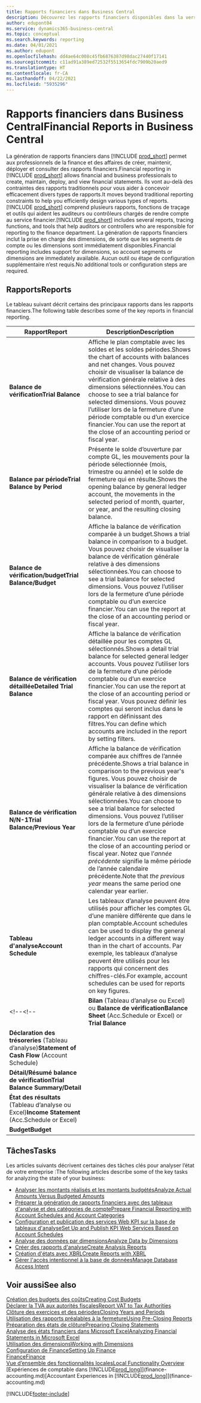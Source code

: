```yaml
---
title: Rapports financiers dans Business Central
description: Découvrez les rapports financiers disponibles dans la version standard de Business Central afin que vous puissiez suivre votre activité.
author: edupont04
ms.service: dynamics365-business-central
ms.topic: conceptual
ms.search.keywords: reporting
ms.date: 04/01/2021
ms.author: edupont
ms.openlocfilehash: dd4ae64c008c45fb6876387d98dac27440f17141
ms.sourcegitcommit: c11ad91a389ed72532f5513654fdc7909b20aed9
ms.translationtype: HT
ms.contentlocale: fr-CA
ms.lasthandoff: 04/22/2021
ms.locfileid: "5935296"
---
```

# <a name="financial-reports-in-business-central"></a><span data-ttu-id="a4619-103">Rapports financiers dans Business Central</span><span class="sxs-lookup"><span data-stu-id="a4619-103">Financial Reports in Business Central</span></span>

<span data-ttu-id="a4619-104">La génération de rapports financiers dans [!INCLUDE [prod_short](includes/prod_short.md)] permet aux professionnels de la finance et des affaires de créer, maintenir, déployer et consulter des rapports financiers.</span><span class="sxs-lookup"><span data-stu-id="a4619-104">Financial reporting in [!INCLUDE [prod_short](includes/prod_short.md)] allows financial and business professionals to create, maintain, deploy, and view financial statements.</span></span> <span data-ttu-id="a4619-105">Ils vont au-delà des contraintes des rapports traditionnels pour vous aider à concevoir efficacement divers types de rapports.</span><span class="sxs-lookup"><span data-stu-id="a4619-105">It moves beyond traditional reporting constraints to help you efficiently design various types of reports.</span></span> <span data-ttu-id="a4619-106">[!INCLUDE [prod_short](includes/prod_short.md)] comprend plusieurs rapports, fonctions de traçage et outils qui aident les auditeurs ou contrôleurs chargés de rendre compte au service financier.</span><span class="sxs-lookup"><span data-stu-id="a4619-106">[!INCLUDE [prod_short](includes/prod_short.md)] includes several reports, tracing functions, and tools that help auditors or controllers who are responsible for reporting to the finance department.</span></span> <span data-ttu-id="a4619-107">La génération de rapports financiers inclut la prise en charge des dimensions, de sorte que les segments de compte ou les dimensions sont immédiatement disponibles.</span><span class="sxs-lookup"><span data-stu-id="a4619-107">Financial reporting includes support for dimensions, so account segments or dimensions are immediately available.</span></span> <span data-ttu-id="a4619-108">Aucun outil ou étape de configuration supplémentaire n’est requis.</span><span class="sxs-lookup"><span data-stu-id="a4619-108">No additional tools or configuration steps are required.</span></span>  

## <a name="reports"></a><span data-ttu-id="a4619-109">Rapports</span><span class="sxs-lookup"><span data-stu-id="a4619-109">Reports</span></span>

<span data-ttu-id="a4619-110">Le tableau suivant décrit certains des principaux rapports dans les rapports financiers.</span><span class="sxs-lookup"><span data-stu-id="a4619-110">The following table describes some of the key reports in financial reporting.</span></span>

|<span data-ttu-id="a4619-111">Rapport</span><span class="sxs-lookup"><span data-stu-id="a4619-111">Report</span></span> |<span data-ttu-id="a4619-112">Description</span><span class="sxs-lookup"><span data-stu-id="a4619-112">Description</span></span>  |
|---------|---------|
|<span data-ttu-id="a4619-113">**Balance de vérification**</span><span class="sxs-lookup"><span data-stu-id="a4619-113">**Trial Balance**</span></span>| <span data-ttu-id="a4619-114">Affiche le plan comptable avec les soldes et les soldes périodes.</span><span class="sxs-lookup"><span data-stu-id="a4619-114">Shows the chart of accounts with balances and net changes.</span></span> <span data-ttu-id="a4619-115">Vous pouvez choisir de visualiser la balance de vérification générale relative à des dimensions sélectionnées.</span><span class="sxs-lookup"><span data-stu-id="a4619-115">You can choose to see a trial balance for selected dimensions.</span></span> <span data-ttu-id="a4619-116">Vous pouvez l’utiliser lors de la fermeture d’une période comptable ou d’un exercice financier.</span><span class="sxs-lookup"><span data-stu-id="a4619-116">You can use the report at the close of an accounting period or fiscal year.</span></span> |
|<span data-ttu-id="a4619-117">**Balance par période**</span><span class="sxs-lookup"><span data-stu-id="a4619-117">**Trial Balance by Period**</span></span>  | <span data-ttu-id="a4619-118">Présente le solde d’ouverture par compte GL, les mouvements pour la période sélectionnée (mois, trimestre ou année) et le solde de fermeture qui en résulte.</span><span class="sxs-lookup"><span data-stu-id="a4619-118">Shows the opening balance by general ledger account, the movements in the selected period of month, quarter, or year, and the resulting closing balance.</span></span>         |
|<span data-ttu-id="a4619-119">**Balance de vérification/budget**</span><span class="sxs-lookup"><span data-stu-id="a4619-119">**Trial Balance/Budget**</span></span> | <span data-ttu-id="a4619-120">Affiche la balance de vérification comparée à un budget.</span><span class="sxs-lookup"><span data-stu-id="a4619-120">Shows a trial balance in comparison to a budget.</span></span> <span data-ttu-id="a4619-121">Vous pouvez choisir de visualiser la balance de vérification générale relative à des dimensions sélectionnées.</span><span class="sxs-lookup"><span data-stu-id="a4619-121">You can choose to see a trial balance for selected dimensions.</span></span> <span data-ttu-id="a4619-122">Vous pouvez l’utiliser lors de la fermeture d’une période comptable ou d’un exercice financier.</span><span class="sxs-lookup"><span data-stu-id="a4619-122">You can use the report at the close of an accounting period or fiscal year.</span></span>        |
|<span data-ttu-id="a4619-123">**Balance de vérification détaillée**</span><span class="sxs-lookup"><span data-stu-id="a4619-123">**Detailed Trial Balance**</span></span> |<span data-ttu-id="a4619-124">Affiche la balance de vérification détaillée pour les comptes GL sélectionnés.</span><span class="sxs-lookup"><span data-stu-id="a4619-124">Shows a detail trial balance for selected general ledger accounts.</span></span> <span data-ttu-id="a4619-125">Vous pouvez l’utiliser lors de la fermeture d’une période comptable ou d’un exercice financier.</span><span class="sxs-lookup"><span data-stu-id="a4619-125">You can use the report at the close of an accounting period or fiscal year.</span></span> <span data-ttu-id="a4619-126">Vous pouvez définir les comptes qui seront inclus dans le rapport en définissant des filtres.</span><span class="sxs-lookup"><span data-stu-id="a4619-126">You can define which accounts are included in the report by setting filters.</span></span>         |
|<span data-ttu-id="a4619-127">**Balance de vérification N/N-1**</span><span class="sxs-lookup"><span data-stu-id="a4619-127">**Trial Balance/Previous Year**</span></span>|<span data-ttu-id="a4619-128">Affiche la balance de vérification comparée aux chiffres de l’année précédente.</span><span class="sxs-lookup"><span data-stu-id="a4619-128">Shows a trial balance in comparison to the previous year's figures.</span></span> <span data-ttu-id="a4619-129">Vous pouvez choisir de visualiser la balance de vérification générale relative à des dimensions sélectionnées.</span><span class="sxs-lookup"><span data-stu-id="a4619-129">You can choose to see a trial balance for selected dimensions.</span></span> <span data-ttu-id="a4619-130">Vous pouvez l’utiliser lors de la fermeture d’une période comptable ou d’un exercice financier.</span><span class="sxs-lookup"><span data-stu-id="a4619-130">You can use the report at the close of an accounting period or fiscal year.</span></span> <span data-ttu-id="a4619-131">Notez que l’*année précédente* signifie la même période de l’année calendaire précédente.</span><span class="sxs-lookup"><span data-stu-id="a4619-131">Note that *the previous year* means the same period one calendar year earlier.</span></span>|
|<span data-ttu-id="a4619-132">**Tableau d'analyse**</span><span class="sxs-lookup"><span data-stu-id="a4619-132">**Account Schedule**</span></span>|<span data-ttu-id="a4619-133">Les tableaux d’analyse peuvent être utilisés pour afficher les comptes GL d’une manière différente que dans le plan comptable.</span><span class="sxs-lookup"><span data-stu-id="a4619-133">Account schedules can be used to display the general ledger accounts in a different way than in the chart of accounts.</span></span> <span data-ttu-id="a4619-134">Par exemple, les tableaux d’analyse peuvent être utilisés pour les rapports qui concernent des chiffres-clés.</span><span class="sxs-lookup"><span data-stu-id="a4619-134">For example, account schedules can be used for reports on key figures.</span></span>|
<span data-ttu-id="a4619-135"><!--</span><span class="sxs-lookup"><span data-stu-id="a4619-135"><!--</span></span>|<span data-ttu-id="a4619-136">**Bilan** (Tableau d’analyse ou Excel) ou **Balance de vérification**</span><span class="sxs-lookup"><span data-stu-id="a4619-136">**Balance Sheet** (Acc.Schedule or Excel) or **Trial Balance**</span></span> |         |
|<span data-ttu-id="a4619-137">**Déclaration des trésoreries** (Tableau d’analyse)</span><span class="sxs-lookup"><span data-stu-id="a4619-137">**Statement of Cash Flow** (Account Schedule)</span></span> |         |
|<span data-ttu-id="a4619-138">**Détail/Résumé balance de vérification**</span><span class="sxs-lookup"><span data-stu-id="a4619-138">**Trial Balance Summary/Detail**</span></span> |         |
|<span data-ttu-id="a4619-139">**État des résultats** (Tableau d’analyse ou Excel)</span><span class="sxs-lookup"><span data-stu-id="a4619-139">**Income Statement** (Acc.Schedule or Excel)</span></span>||
|<span data-ttu-id="a4619-140">**Budget**</span><span class="sxs-lookup"><span data-stu-id="a4619-140">**Budget**</span></span> ||-->

## <a name="tasks"></a><span data-ttu-id="a4619-141">Tâches</span><span class="sxs-lookup"><span data-stu-id="a4619-141">Tasks</span></span>

<span data-ttu-id="a4619-142">Les articles suivants décrivent certaines des tâches clés pour analyser l’état de votre entreprise :</span><span class="sxs-lookup"><span data-stu-id="a4619-142">The following articles describe some of the key tasks for analyzing the state of your business:</span></span>

* [<span data-ttu-id="a4619-143">Analyser les montants réalisés et les montants budgétés</span><span class="sxs-lookup"><span data-stu-id="a4619-143">Analyze Actual Amounts Versus Budgeted Amounts</span></span>](bi-how-analyze-actual-versus-budget.md)  
* [<span data-ttu-id="a4619-144">Préparer la génération de rapports financiers avec des tableaux d'analyse et des catégories de compte</span><span class="sxs-lookup"><span data-stu-id="a4619-144">Prepare Financial Reporting with Account Schedules and Account Categories</span></span>](bi-how-work-account-schedule.md)  
* [<span data-ttu-id="a4619-145">Configuration et publication des services Web KPI sur la base de tableaux d'analyse</span><span class="sxs-lookup"><span data-stu-id="a4619-145">Set Up and Publish KPI Web Services Based on Account Schedules</span></span>](bi-how-to-set-up-and-publish-kpi-web-services-based-on-account-schedules.md)  
* [<span data-ttu-id="a4619-146">Analyse des données par dimensions</span><span class="sxs-lookup"><span data-stu-id="a4619-146">Analyze Data by Dimensions</span></span>](bi-how-analyze-data-dimension.md)  
* [<span data-ttu-id="a4619-147">Créer des rapports d'analyse</span><span class="sxs-lookup"><span data-stu-id="a4619-147">Create Analysis Reports</span></span>](bi-how-create-analysis-views-reports.md)  
* [<span data-ttu-id="a4619-148">Création d'états avec XBRL</span><span class="sxs-lookup"><span data-stu-id="a4619-148">Create Reports with XBRL</span></span>](bi-create-reports-with-xbrl.md)  
* [<span data-ttu-id="a4619-149">Gérer l'accès intentionnel à la base de données</span><span class="sxs-lookup"><span data-stu-id="a4619-149">Manage Database Access Intent</span></span>](admin-data-access-intent.md)  

## <a name="see-also"></a><span data-ttu-id="a4619-150">Voir aussi</span><span class="sxs-lookup"><span data-stu-id="a4619-150">See also</span></span>

[<span data-ttu-id="a4619-151">Création des budgets des coûts</span><span class="sxs-lookup"><span data-stu-id="a4619-151">Creating Cost Budgets</span></span>](finance-create-cost-budgets.md)  
[<span data-ttu-id="a4619-152">Déclarer la TVA aux autorités fiscales</span><span class="sxs-lookup"><span data-stu-id="a4619-152">Report VAT to Tax Authorities</span></span>](finance-how-report-vat.md)  
[<span data-ttu-id="a4619-153">Clôture des exercices et des périodes</span><span class="sxs-lookup"><span data-stu-id="a4619-153">Closing Years and Periods</span></span>](year-close-years-periods.md)  
[<span data-ttu-id="a4619-154">Utilisation des rapports préalables à la fermeture</span><span class="sxs-lookup"><span data-stu-id="a4619-154">Using Pre-Closing Reports</span></span>](year-prepare-preclose-reports.md)  
[<span data-ttu-id="a4619-155">Préparation des états de clôture</span><span class="sxs-lookup"><span data-stu-id="a4619-155">Preparing Closing Statements</span></span>](year-prepare-close-statement.md)  
[<span data-ttu-id="a4619-156">Analyse des états financiers dans Microsoft Excel</span><span class="sxs-lookup"><span data-stu-id="a4619-156">Analyzing Financial Statements in Microsoft Excel</span></span>](finance-analyze-excel.md)  
[<span data-ttu-id="a4619-157">Utilisation des dimensions</span><span class="sxs-lookup"><span data-stu-id="a4619-157">Working with Dimensions</span></span>](finance-dimensions.md)  
[<span data-ttu-id="a4619-158">Configuration de Finance</span><span class="sxs-lookup"><span data-stu-id="a4619-158">Setting Up Finance</span></span>](finance-setup-finance.md)  
[<span data-ttu-id="a4619-159">Finance</span><span class="sxs-lookup"><span data-stu-id="a4619-159">Finance</span></span>](finance.md)  
[<span data-ttu-id="a4619-160">Vue d’ensemble des fonctionnalités locales</span><span class="sxs-lookup"><span data-stu-id="a4619-160">Local Functionality Overview</span></span>](about-localization.md)  
<span data-ttu-id="a4619-161">[Expériences de comptable dans [!INCLUDE[prod_long](includes/prod_long.md)]](finance-accounting.md)</span><span class="sxs-lookup"><span data-stu-id="a4619-161">[Accountant Experiences in [!INCLUDE[prod_long](includes/prod_long.md)]](finance-accounting.md)</span></span>  


[!INCLUDE[footer-include](includes/footer-banner.md)]
